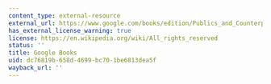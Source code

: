```yaml
---
content_type: external-resource
external_url: https://www.google.com/books/edition/Publics_and_Counterpublics/L_syEAAAQBAJ?hl=en&gbpv=1
has_external_license_warning: true
license: https://en.wikipedia.org/wiki/All_rights_reserved
status: ''
title: Google Books
uid: dc76819b-658d-4699-bc70-1be6813dea5f
wayback_url: ''
---
```

